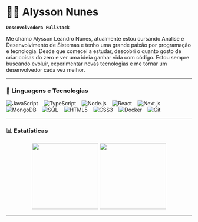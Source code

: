 # 👨‍💻 Alysson Nunes

**`Desenvolvedora FullStack`**

Me chamo Alysson Leandro Nunes, atualmente estou cursando Análise e Desenvolvimento de Sistemas e tenho uma grande paixão por programação e tecnologia. Desde que comecei a estudar, descobri o quanto gosto de criar coisas do zero e ver uma ideia ganhar vida com código. Estou sempre buscando evoluir, experimentar novas tecnologias e me tornar um desenvolvedor cada vez melhor.

---

### 🤖 Linguagens e Tecnologias

![JavaScript](https://skillicons.dev/icons?i=js)&nbsp;&nbsp;&nbsp;
![TypeScript](https://skillicons.dev/icons?i=ts)&nbsp;&nbsp;&nbsp;
![Node.js](https://skillicons.dev/icons?i=nodejs)&nbsp;&nbsp;&nbsp;
![React](https://skillicons.dev/icons?i=react)&nbsp;&nbsp;&nbsp;
![Next.js](https://skillicons.dev/icons?i=nextjs)&nbsp;&nbsp;&nbsp;
![MongoDB](https://skillicons.dev/icons?i=mongodb)&nbsp;&nbsp;&nbsp;
![SQL](https://skillicons.dev/icons?i=mysql)&nbsp;&nbsp;&nbsp;
![HTML5](https://skillicons.dev/icons?i=html)&nbsp;&nbsp;&nbsp;
![CSS3](https://skillicons.dev/icons?i=css)&nbsp;&nbsp;&nbsp;
![Docker](https://skillicons.dev/icons?i=docker)&nbsp;&nbsp;&nbsp;
![Git](https://skillicons.dev/icons?i=git)

---

### 📊 Estatísticas

<div align="center">
  <img height="180em" src="https://github-readme-stats.vercel.app/api?username=Alyssonln&show_icons=true&theme=tokyonight&hide_border=true" />
  <img height="180em" src="https://github-readme-stats.vercel.app/api/top-langs/?username=Alyssonln&layout=compact&theme=tokyonight&hide_border=true" />
</div>

---
